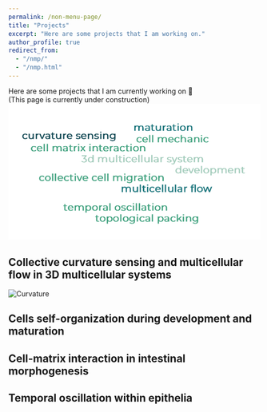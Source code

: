 ```yaml
---
permalink: /non-menu-page/
title: "Projects"
excerpt: "Here are some projects that I am working on."
author_profile: true
redirect_from: 
  - "/nmp/"
  - "/nmp.html"
---
```


Here are some projects that I am currently working on 💭 <br/>
(This page is currently under construction) 
![Word Cloud](wordcloud.png)



## Collective curvature sensing and multicellular flow in 3D multicellular systems
![Curvature](cover1_without_title.jpg)


## Cells self-organization during development and maturation 


## Cell-matrix interaction in intestinal morphogenesis

  
## Temporal oscillation within epithelia


